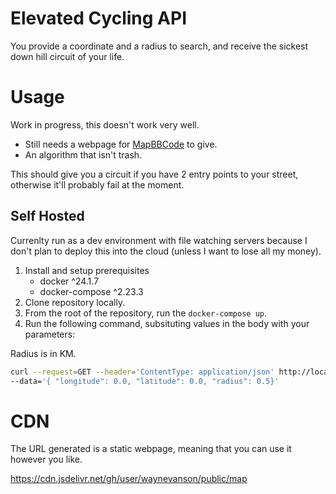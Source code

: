 # Elevated Cycling API

You provide a coordinate and a radius to search, and receive the sickest down hill circuit of your life.

# Usage

Work in progress, this doesn't work very well.

- Still needs a webpage for [MapBBCode](http://mapbbcode.org/) to give.
- An algorithm that isn't trash.

This should give you a circuit if you have 2 entry points to your street, otherwise it'll probably fail at the moment.

## Self Hosted

Currenlty run as a dev environment with file watching servers because I don't plan to deploy this into the cloud
(unless I want to lose all my money).

1. Install and setup prerequisites
   - docker ^24.1.7
   - docker-compose ^2.23.3
2. Clone repository locally.
3. From the root of the repository, run the `docker-compose up`.
4. Run the following command, subsituting values in the body with your parameters:

Radius is in KM.

```sh
curl --request=GET --header='ContentType: application/json' http://localhost:3000/api/circuit/downhill \
--data='{ "longitude": 0.0, "latitude": 0.0, "radius": 0.5}'
```

# CDN

The URL generated is a static webpage, meaning that you can use it however you like.

<!-- TODO - Version control this file -->

https://cdn.jsdelivr.net/gh/user/waynevanson/public/map

